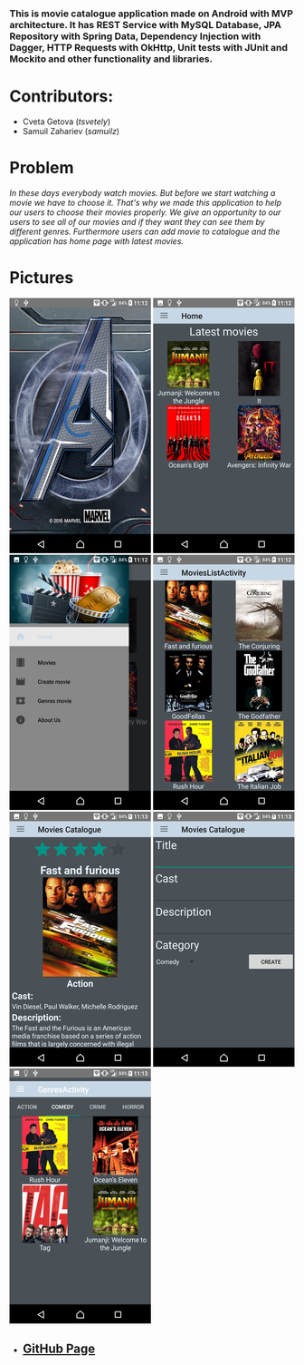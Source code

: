 ### This is movie catalogue application made on Android with MVP architecture. It has REST Service with MySQL Database, JPA Repository with Spring Data, Dependency Injection with Dagger, HTTP Requests with OkHttp, Unit tests with JUnit and Mockito and other functionality and libraries.

# Contributors: 
- Cveta Getova (*tsvetely*)
- Samuil Zahariev (*samuilz*)

# Problem
*In these days everybody watch movies. But before we start watching a movie we have to choose it. That's why we made this application 
to help our users to choose their movies properly. We give an opportunity to our users to see all of our movies and if they want they can see them by different genres. Furthermore users can add movie to catalogue and the application has home page with latest movies.*

# Pictures

![Alt text](https://github.com/TeamQuickSilver/MoviesCatalogueApp/blob/master/images/image1.png)
![Alt text](https://github.com/TeamQuickSilver/MoviesCatalogueApp/blob/master/images/image2.png)
![Alt text](https://github.com/TeamQuickSilver/MoviesCatalogueApp/blob/master/images/image3.png)
![Alt text](https://github.com/TeamQuickSilver/MoviesCatalogueApp/blob/master/images/image4.png)
![Alt text](https://github.com/TeamQuickSilver/MoviesCatalogueApp/blob/master/images/image5.png)
![Alt text](https://github.com/TeamQuickSilver/MoviesCatalogueApp/blob/master/images/image6.png)
![Alt text](https://github.com/TeamQuickSilver/MoviesCatalogueApp/blob/master/images/image7.png)

 - ## [GitHub Page](https://github.com/TeamQuickSilver/MoviesCatalogueApp)

